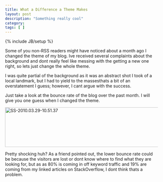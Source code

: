 ```yaml
---
title: What a Difference a Theme Makes
layout: post
description: "Something really cool"
category:
tags: [ ] 
---
```

{% include JB/setup %}



<p>Some of you non-RSS readers might have noticed about a month ago I changed the theme of my blog. Ive received several complaints about the background and dont really feel like messing with the getting a new one right, so lets just change the whole theme. </p>  <p>I was quite partial of the background as it was an abstract shot I took of a local landmark, but I had to yield to the massesthats a bit of an overstatement I guess; however, I cant argue with the success. </p>  <p>Just take a look at the bounce rate of the blog over the past month. I will give you one guess when I changed the theme. </p>  <p><a href="/wp-content/uploads/2010/03/SS2010.03.2910.51.37.png"><img style="border-bottom: 0px; border-left: 0px; display: inline; border-top: 0px; border-right: 0px" title="SS-2010.03.29-10.51.37" border="0" alt="SS-2010.03.29-10.51.37" src="/wp-content/uploads/2010/03/SS2010.03.2910.51.37_thumb.png" width="616" height="131" /></a> </p>  <p>Pretty shocking huh? As a friend pointed out, the lower bounce rate could be because the visitors are lost or dont know where to find what they are looking for, but as as 80% is coming in off keyword traffic and 19% are coming from my linked articles on StackOverflow, I dont think thats a problem. </p>

